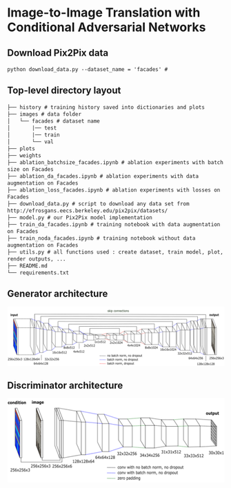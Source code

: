 # Image-to-Image Translation with Conditional Adversarial Networks

## Download Pix2Pix data

```
python download_data.py --dataset_name = 'facades' #
```

## Top-level directory layout


```./
├── history # training history saved into dictionaries and plots
├── images # data folder
│   └── facades # dataset name
│       |── test
│       |── train
│       └── val
├── plots
├── weights
├── ablation_batchsize_facades.ipynb # ablation experiments with batch size on Facades
├── ablation_da_facades.ipynb # ablation experiments with data augmentation on Facades
├── ablation_loss_facades.ipynb # ablation experiments with losses on Facades
├── download_data.py # script to download any data set from http://efrosgans.eecs.berkeley.edu/pix2pix/datasets/
├── model.py # our Pix2Pix model implementation
├── train_da_facades.ipynb # training notebook with data augmentation on Facades
├── train_noda_facades.ipynb # training notebook without data augmentation on Facades
├── utils.py # all functions used : create dataset, train model, plot, render outputs, ...
├── README.md
└── requirements.txt
```

## Generator architecture

![generator](./figures/generator.png)

## Discriminator architecture

![discriminator](./figures/discriminator.png)